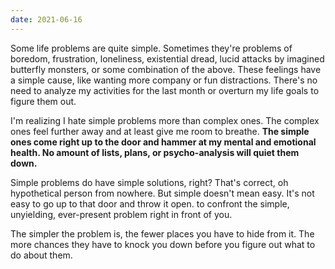 ```yaml
---
date: 2021-06-16
---
```


Some life problems are quite simple. Sometimes they're problems of boredom, frustration, loneliness, existential dread, lucid attacks by imagined butterfly monsters, or some combination of the above. These feelings have a simple cause, like wanting more company or fun distractions. There's no need to analyze my activities for the last month or overturn my life goals to figure them out.

I'm realizing I hate simple problems more than complex ones. The complex ones feel further away and at least give me room to breathe. **The simple ones come right up to the door and hammer at my mental and emotional health. No amount of lists, plans, or psycho-analysis will quiet them down.**

Simple problems do have simple solutions, right? That's correct, oh hypothetical person from nowhere. But simple doesn't mean easy. It's not easy to go up to that door and throw it open. to confront the simple, unyielding, ever-present problem right in front of you.

The simpler the problem is, the fewer places you have to hide from it. The more chances they have to knock you down before you figure out what to do about them.
